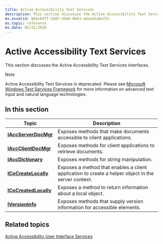 ```yaml
---
title: Active Accessibility Text Services
description: This section discusses the Active Accessibility Text Services interfaces.
ms.assetid: 8bbc647f-1687-45b8-8b63-a6ea45a0a721
ms.topic: reference
ms.date: 05/31/2018
---
```


# Active Accessibility Text Services

This section discusses the Active Accessibility Text Services interfaces.

> [!Note]  
> Active Accessibility Text Services is deprecated. Please see [Microsoft Windows Text Services Framework](../tsf/text-services-framework.md) for more information on advanced text input and natural language technologies.

## In this section

| Topic                                                     | Description                                                                                                                    |
|-----------------------------------------------------------|--------------------------------------------------------------------------------------------------------------------------------|
| [**IAccServerDocMgr**](/windows/desktop/api/msaatext/nn-msaatext-iaccserverdocmgr)   | Exposes methods that make documents accessible to client applications.                              |
| [**IAccClientDocMgr**](/windows/desktop/api/msaatext/nn-msaatext-iaccclientdocmgr)   | Exposes methods for client applications to retrieve documents.                                      |
| [**IAccDictionary**](/windows/desktop/api/msaatext/nn-msaatext-iaccdictionary)       | Exposes methods for string manipulation.                                                            |
| [**ICoCreateLocally**](/windows/desktop/api/msaatext/nn-msaatext-icocreatelocally)   | Exposes a method that enables a client application to create a helper object in the server context. |
| [**ICoCreatedLocally**](/windows/desktop/api/msaatext/nn-msaatext-icocreatedlocally) | Exposes a method to return information about a local object.                                        |
| [**IVersionInfo**](/windows/desktop/api/msaatext/nn-msaatext-iversioninfo)           | Exposes methods that supply version information for accessible elements.                            |

## Related topics

[Active Accessibility User Interface Services](active-accessibility-user-interface-services-dev-guide.md)
